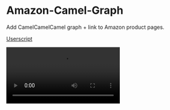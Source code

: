 # Amazon-Camel-Graph

Add CamelCamelCamel graph + link to Amazon product pages.

[Userscript](https://raw.githubusercontent.com/cdmichaelb/Amazon-Camel-Graph/main/camel3amazon.user.js)

![Preview](https://i.imgur.com/1GxDIn6.mp4)

